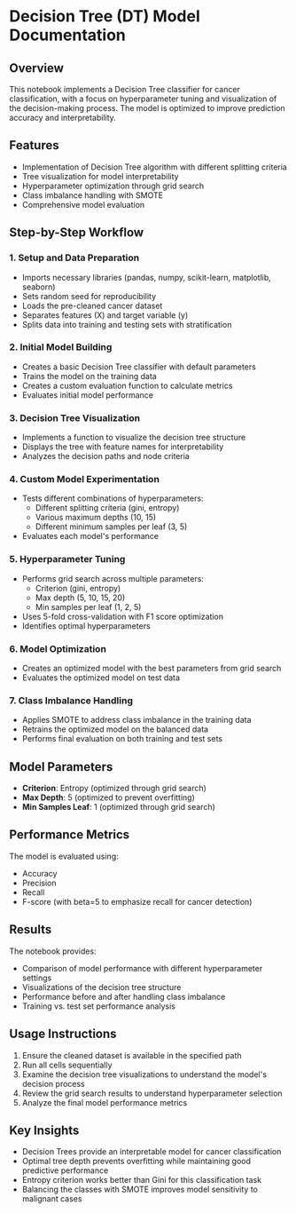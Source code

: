 # Decision Tree (DT) Model Documentation

## Overview
This notebook implements a Decision Tree classifier for cancer classification, with a focus on hyperparameter tuning and visualization of the decision-making process. The model is optimized to improve prediction accuracy and interpretability.

## Features
- Implementation of Decision Tree algorithm with different splitting criteria
- Tree visualization for model interpretability
- Hyperparameter optimization through grid search
- Class imbalance handling with SMOTE
- Comprehensive model evaluation

## Step-by-Step Workflow

### 1. Setup and Data Preparation
- Imports necessary libraries (pandas, numpy, scikit-learn, matplotlib, seaborn)
- Sets random seed for reproducibility
- Loads the pre-cleaned cancer dataset
- Separates features (X) and target variable (y)
- Splits data into training and testing sets with stratification

### 2. Initial Model Building
- Creates a basic Decision Tree classifier with default parameters
- Trains the model on the training data
- Creates a custom evaluation function to calculate metrics
- Evaluates initial model performance

### 3. Decision Tree Visualization
- Implements a function to visualize the decision tree structure
- Displays the tree with feature names for interpretability
- Analyzes the decision paths and node criteria

### 4. Custom Model Experimentation
- Tests different combinations of hyperparameters:
  - Different splitting criteria (gini, entropy)
  - Various maximum depths (10, 15)
  - Different minimum samples per leaf (3, 5)
- Evaluates each model's performance

### 5. Hyperparameter Tuning
- Performs grid search across multiple parameters:
  - Criterion (gini, entropy)
  - Max depth (5, 10, 15, 20)
  - Min samples per leaf (1, 2, 5)
- Uses 5-fold cross-validation with F1 score optimization
- Identifies optimal hyperparameters

### 6. Model Optimization
- Creates an optimized model with the best parameters from grid search
- Evaluates the optimized model on test data

### 7. Class Imbalance Handling
- Applies SMOTE to address class imbalance in the training data
- Retrains the optimized model on the balanced data
- Performs final evaluation on both training and test sets

## Model Parameters
- **Criterion**: Entropy (optimized through grid search)
- **Max Depth**: 5 (optimized to prevent overfitting)
- **Min Samples Leaf**: 1 (optimized through grid search)

## Performance Metrics
The model is evaluated using:
- Accuracy
- Precision
- Recall
- F-score (with beta=5 to emphasize recall for cancer detection)

## Results
The notebook provides:
- Comparison of model performance with different hyperparameter settings
- Visualizations of the decision tree structure
- Performance before and after handling class imbalance
- Training vs. test set performance analysis

## Usage Instructions
1. Ensure the cleaned dataset is available in the specified path
2. Run all cells sequentially
3. Examine the decision tree visualizations to understand the model's decision process
4. Review the grid search results to understand hyperparameter selection
5. Analyze the final model performance metrics

## Key Insights
- Decision Trees provide an interpretable model for cancer classification
- Optimal tree depth prevents overfitting while maintaining good predictive performance
- Entropy criterion works better than Gini for this classification task
- Balancing the classes with SMOTE improves model sensitivity to malignant cases
